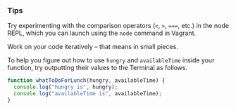 ### Tips

Try experimenting with the comparison operators (`<`, `>`, `===`, etc.) in the node REPL, which you can launch using the `node` command in Vagrant.

Work on your code iteratively – that means in small pieces. 

To help you figure out how to use `hungry` and `availableTime` inside your function, try outputting their values to the Terminal as follows.


```     Javascript
function whatToDoForLunch(hungry, availableTime) {
  console.log("hungry is", hungry);
  console.log("availableTime is", availableTime);
}

```

